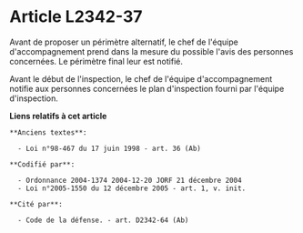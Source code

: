 # Article L2342-37

Avant de proposer un périmètre alternatif, le chef de l'équipe d'accompagnement prend dans la mesure du possible l'avis des
personnes concernées. Le périmètre final leur est notifié.

Avant le début de l'inspection, le chef de l'équipe d'accompagnement notifie aux personnes concernées le plan d'inspection
fourni par l'équipe d'inspection.

**Liens relatifs à cet article**

	**Anciens textes**:

	  - Loi n°98-467 du 17 juin 1998 - art. 36 (Ab)

	**Codifié par**:

	  - Ordonnance 2004-1374 2004-12-20 JORF 21 décembre 2004
	  - Loi n°2005-1550 du 12 décembre 2005 - art. 1, v. init.

	**Cité par**:

	  - Code de la défense. - art. D2342-64 (Ab)
